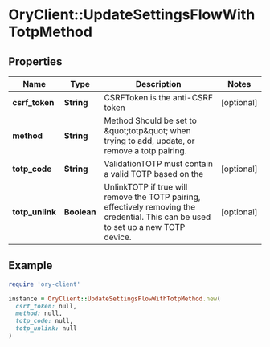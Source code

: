 # OryClient::UpdateSettingsFlowWithTotpMethod

## Properties

| Name | Type | Description | Notes |
| ---- | ---- | ----------- | ----- |
| **csrf_token** | **String** | CSRFToken is the anti-CSRF token | [optional] |
| **method** | **String** | Method  Should be set to \&quot;totp\&quot; when trying to add, update, or remove a totp pairing. |  |
| **totp_code** | **String** | ValidationTOTP must contain a valid TOTP based on the | [optional] |
| **totp_unlink** | **Boolean** | UnlinkTOTP if true will remove the TOTP pairing, effectively removing the credential. This can be used to set up a new TOTP device. | [optional] |

## Example

```ruby
require 'ory-client'

instance = OryClient::UpdateSettingsFlowWithTotpMethod.new(
  csrf_token: null,
  method: null,
  totp_code: null,
  totp_unlink: null
)
```


